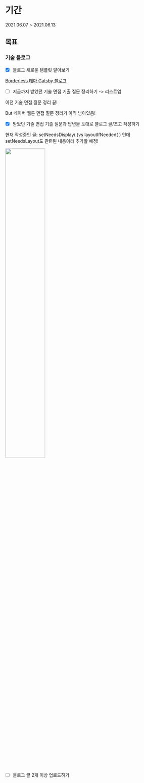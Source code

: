 # 기간
2021.06.07 ~ 2021.06.13



## 목표

### 기술 블로그

- [x] 블로그 새로운 템플릿 알아보기

[Borderless 테마 Gatsby 블로그](https://junhobaik.github.io/develop-blog-v3_3/)

- [ ] 지금까지 받았던 기술 면접 기출 질문 정리하기 -> 리스트업

이전 기술 면접 질문 정리 끝! 

But 네이버 웹툰 면접 질문 정리가 아직 남아있음!

- [x] 받았던 기술 면접 기출 질문과 답변을 토대로 블로그 글/초고 작성하기

현재 작성중인 글: setNeedsDisplay( )vs layoutIfNeeded( ) 인데 setNeedsLayout도 관련된 내용이라 추가할 예정!

<img width="50%"  src="https://user-images.githubusercontent.com/52783516/121780008-51769600-cbd9-11eb-9826-a5d000845284.png">

- [ ] 블로그 글 2개 이상 업로드하기

